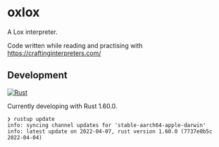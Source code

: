 # oxlox

A Lox interpreter.

Code written while reading and practising with https://craftinginterpreters.com/

## Development

[![Rust](https://github.com/benjaminfjones/oxlox/actions/workflows/rust.yml/badge.svg)](https://github.com/benjaminfjones/oxlox/actions/workflows/rust.yml)

Currently developing with Rust 1.60.0.

```
❯ rustup update
info: syncing channel updates for 'stable-aarch64-apple-darwin'
info: latest update on 2022-04-07, rust version 1.60.0 (7737e0b5c 2022-04-04)
```
